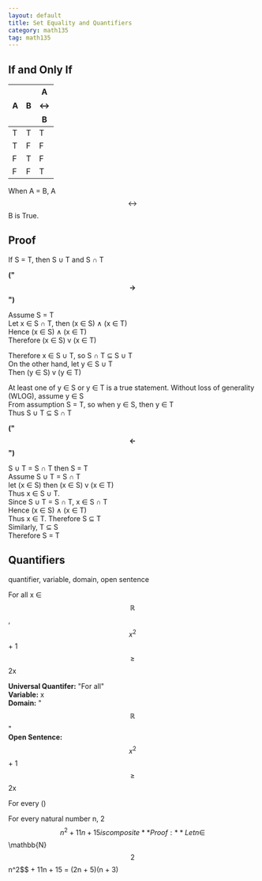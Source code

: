 ```yaml
---
layout: default
title: Set Equality and Quantifiers
category: math135
tag: math135
---
```

## If and Only If  

| A | B | A $$\leftrightarrow$$ B |
|---|---|-------------------------|
| T | T | T                       |
| T | F | F                       |
| F | T | F                       |
| F | F | T                       |

When A = B, A $$\leftrightarrow$$ B is True.

## Proof  

If S = T, then S ∪ T and S ∩ T  

**("$$\rightarrow$$")**

Assume S = T  
Let x ∈ S ∩ T, then (x ∈ S) ∧ (x ∈ T)    
Hence (x ∈ S) ∧ (x ∈ T)  
Therefore (x ∈ S) v (x ∈ T)  


Therefore x ∈ S ∪ T, so S ∩ T ⊆ S ∪ T  
On the other hand, let y ∈ S ∪ T  
Then (y ∈ S) v (y ∈ T)  

At least one of y ∈ S or y ∈ T is a true statement.
Without loss of generality (WLOG), assume y ∈ S  
From assumption S = T, so when y ∈ S, then y ∈ T   
Thus  S ∪ T ⊆ S ∩ T  

**("$$\leftarrow$$")**  

S ∪ T = S ∩ T then S = T  
Assume S ∪ T = S ∩ T  
let (x ∈ S) then (x ∈ S) v (x ∈ T)  
Thus x ∈ S ∪ T.  
Since S ∪ T = S ∩ T, x ∈ S ∩ T  
Hence (x ∈ S) ∧ (x ∈ T)  
Thus x ∈ T. Therefore S ⊆ T  
Similarly, T ⊆ S  
Therefore S = T

## Quantifiers

quantifier, variable, domain, open sentence

For all x ∈ $$\mathbb{R}$$, $$x^2$$ + 1 $$\ge$$ 2x

**Universal Quantifer:** "For all"  
**Variable:** x  
**Domain:** "$$\mathbb{R}$$"    
**Open Sentence:** $$x^2$$ + 1 $$\ge$$ 2x  

For every ()  

For every natural number n, 2$$n^2 + 11n + 15 is composite  
**Proof:**  
Let n ∈ $$\mathbb{N}$$  
2$$n^2$$ + 11n + 15 = (2n + 5)(n + 3)
